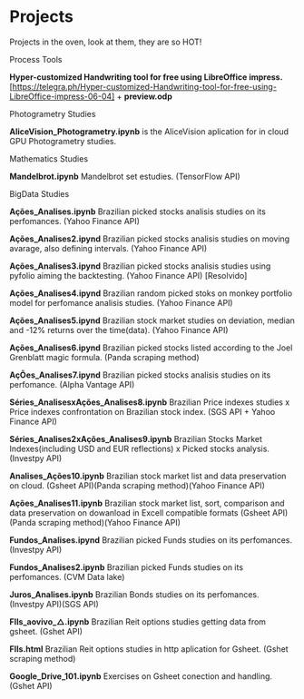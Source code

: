 # Projects

Projects in the oven, look at them, they are so HOT!

Process Tools

**Hyper-customized Handwriting tool for free using LibreOffice impress.** [https://telegra.ph/Hyper-customized-Handwriting-tool-for-free-using-LibreOffice-impress-06-04] + **preview.odp**

Photogrametry Studies

**AliceVision_Photogrametry.ipynb**	is the AliceVision aplication for in cloud GPU Photogrametry studies.

Mathematics Studies

**Mandelbrot.ipynb**  Mandelbrot set estudies. (TensorFlow API)

BigData Studies

**Ações_Analises.ipynb**	  Brazilian picked stocks analisis studies on its perfomances. (Yahoo Finance API)

**Ações_Analises2.ipynd**   Brazilian picked stocks analisis studies on moving avarage, also defining intervals. (Yahoo Finance API)

**Ações_Analises3.ipynd**   Brazilian picked stocks analisis studies using pyfolio aiming the backtesting. (Yahoo Finance API) [Resolvido]

**Ações_Analises4.ipynd**   Brazilian random picked stoks on monkey portfolio model for perfomance analisis studies. (Yahoo Finance API)

**Ações_Analises5.ipynd**   Brazilian stock market studies on deviation, median and -12% returns over the time(data). (Yahoo Finance API)

**Ações_Analises6.ipynd**   Brazilian picked stocks listed according to the Joel Grenblatt magic formula. (Panda scraping method)

**AçÕes_Analises7.ipynd**   Brazilian picked stocks analisis studies on its perfomance. (Alpha Vantage API)

**Séries_AnalisesxAções_Analises8.ipynb** Brazilian Price indexes studies x Price indexes confrontation on Brazilian stock index. (SGS API + Yahoo Finance API)

**Séries_Analises2xAções_Analises9.ipynb** Brazilian Stocks Market Indexes(including USD and EUR reflections) x Picked stocks analysis.(Investpy API) 

**Analises_Ações10.ipynb**  Brazilian stock market list and data preservation on cloud. (Gsheet API)(Panda scraping method)(Yahoo Finance API)

**Ações_Analises11.ipynb** Brazilian stock market list, sort, comparison and data preservation on dowanload in Excell compatible formats (Gsheet API)(Panda scraping method)(Yahoo Finance API)

**Fundos_Analises.ipynd**   Brazilian picked Funds studies on its perfomances. (Investpy API)

**Fundos_Analises2.ipynb**  Brazilian picked Funds studies on its perfomances. (CVM Data lake)

**Juros_Analises.ipynb** Brazilian Bonds studies on its perfomances. (Investpy API)(SGS API)

**FIIs_aovivo_△.ipynb**  Brazilian Reit options studies getting data from gsheet. (Gshet API)

**FIIs.html** Brazilian Reit options studies in http aplication for Gsheet. (Gshet scraping method)

**Google_Drive_101.ipynb** Exercises on Gsheet conection and handling. (Gshet API)
